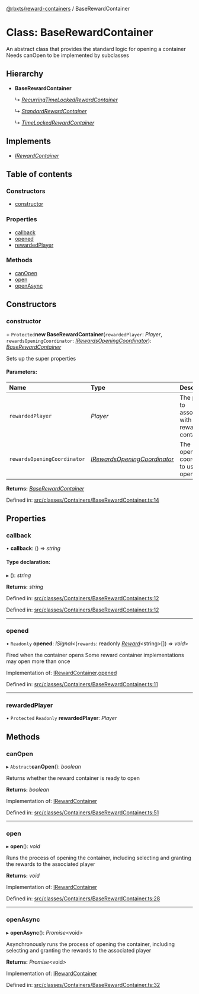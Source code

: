 [@rbxts/reward-containers](../README.md) / BaseRewardContainer

# Class: BaseRewardContainer

An abstract class that provides the standard logic for opening a container
Needs canOpen to be implemented by subclasses

## Hierarchy

* **BaseRewardContainer**

  ↳ [*RecurringTimeLockedRewardContainer*](recurringtimelockedrewardcontainer.md)

  ↳ [*StandardRewardContainer*](standardrewardcontainer.md)

  ↳ [*TimeLockedRewardContainer*](timelockedrewardcontainer.md)

## Implements

* [*IRewardContainer*](../interfaces/irewardcontainer.md)

## Table of contents

### Constructors

- [constructor](baserewardcontainer.md#constructor)

### Properties

- [callback](baserewardcontainer.md#callback)
- [opened](baserewardcontainer.md#opened)
- [rewardedPlayer](baserewardcontainer.md#rewardedplayer)

### Methods

- [canOpen](baserewardcontainer.md#canopen)
- [open](baserewardcontainer.md#open)
- [openAsync](baserewardcontainer.md#openasync)

## Constructors

### constructor

\+ `Protected`**new BaseRewardContainer**(`rewardedPlayer`: *Player*, `rewardsOpeningCoordinator`: [*IRewardsOpeningCoordinator*](../interfaces/irewardsopeningcoordinator.md)): [*BaseRewardContainer*](baserewardcontainer.md)

Sets up the super properties

#### Parameters:

Name | Type | Description |
:------ | :------ | :------ |
`rewardedPlayer` | *Player* | The player to associate with the reward container   |
`rewardsOpeningCoordinator` | [*IRewardsOpeningCoordinator*](../interfaces/irewardsopeningcoordinator.md) | The opening coordinator to use upon opening    |

**Returns:** [*BaseRewardContainer*](baserewardcontainer.md)

Defined in: [src/classes/Containers/BaseRewardContainer.ts:14](https://github.com/Bytebit-Org/roblox-RewardContainers/blob/7501d5d/src/classes/Containers/BaseRewardContainer.ts#L14)

## Properties

### callback

• **callback**: () => *string*

#### Type declaration:

▸ (): *string*

**Returns:** *string*

Defined in: [src/classes/Containers/BaseRewardContainer.ts:12](https://github.com/Bytebit-Org/roblox-RewardContainers/blob/7501d5d/src/classes/Containers/BaseRewardContainer.ts#L12)

Defined in: [src/classes/Containers/BaseRewardContainer.ts:12](https://github.com/Bytebit-Org/roblox-RewardContainers/blob/7501d5d/src/classes/Containers/BaseRewardContainer.ts#L12)

___

### opened

• `Readonly` **opened**: *ISignal*<(`rewards`: readonly [*Reward*](../README.md#reward)<string\>[]) => *void*\>

Fired when the container opens
Some reward container implementations may open more than once

Implementation of: [IRewardContainer](../interfaces/irewardcontainer.md).[opened](../interfaces/irewardcontainer.md#opened)

Defined in: [src/classes/Containers/BaseRewardContainer.ts:11](https://github.com/Bytebit-Org/roblox-RewardContainers/blob/7501d5d/src/classes/Containers/BaseRewardContainer.ts#L11)

___

### rewardedPlayer

• `Protected` `Readonly` **rewardedPlayer**: *Player*

## Methods

### canOpen

▸ `Abstract`**canOpen**(): *boolean*

Returns whether the reward container is ready to open

**Returns:** *boolean*

Implementation of: [IRewardContainer](../interfaces/irewardcontainer.md)

Defined in: [src/classes/Containers/BaseRewardContainer.ts:51](https://github.com/Bytebit-Org/roblox-RewardContainers/blob/7501d5d/src/classes/Containers/BaseRewardContainer.ts#L51)

___

### open

▸ **open**(): *void*

Runs the process of opening the container, including selecting and granting the rewards to the associated player

**Returns:** *void*

Implementation of: [IRewardContainer](../interfaces/irewardcontainer.md)

Defined in: [src/classes/Containers/BaseRewardContainer.ts:28](https://github.com/Bytebit-Org/roblox-RewardContainers/blob/7501d5d/src/classes/Containers/BaseRewardContainer.ts#L28)

___

### openAsync

▸ **openAsync**(): *Promise*<void\>

Asynchronously runs the process of opening the container, including selecting and granting the rewards to the associated player

**Returns:** *Promise*<void\>

Implementation of: [IRewardContainer](../interfaces/irewardcontainer.md)

Defined in: [src/classes/Containers/BaseRewardContainer.ts:32](https://github.com/Bytebit-Org/roblox-RewardContainers/blob/7501d5d/src/classes/Containers/BaseRewardContainer.ts#L32)
